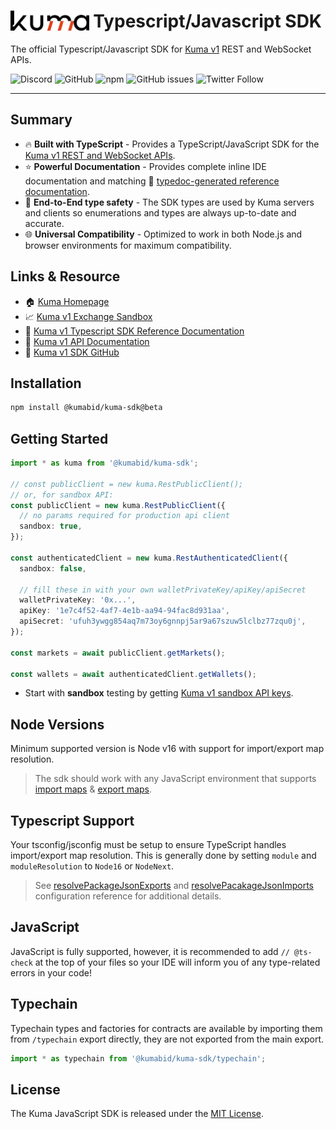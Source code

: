 <!-- markdownlint-disable MD033 -->
# <img src="assets/kuma-logo.png" alt="Kuma" height="32px" valign="top"> Typescript/Javascript SDK

The official Typescript/Javascript SDK for <a href="https://kuma.bid">Kuma v1</a> REST and WebSocket APIs.

![Discord](https://img.shields.io/discord/455246457465733130?label=Discord&style=flat-square)
![GitHub](https://img.shields.io/github/license/kumabid/kuma-sdk-js?style=flat-square)
![npm](https://img.shields.io/npm/v/@kumabid/kuma-sdk?style=flat-square)
![GitHub issues](https://img.shields.io/github/issues/kumabid/kuma-sdk-js?style=flat-square)
![Twitter Follow](https://img.shields.io/twitter/follow/kumadotbid?style=social)

---

## Summary

- 🔥 **Built with TypeScript** - Provides a TypeScript/JavaScript SDK for the [Kuma v1 REST and WebSocket APIs](https://api-docs-v1.kuma.bid).
- ⭐ **Powerful Documentation** - Provides complete inline IDE documentation and matching 📖 [typedoc-generated reference documentation](https://sdk-js-docs-v1.kuma.bid).
- 🦺 **End-to-End type safety** - The SDK types are used by Kuma servers and clients so enumerations and types are always up-to-date and accurate.
- 🌐 **Universal Compatibility** - Optimized to work in both Node.js and browser environments for maximum compatibility.

## Links & Resource

- 🏠 [Kuma Homepage](https://kuma.bid)
- 📈 [Kuma v1 Exchange Sandbox](https://exchange-sandbox.kuma.bid)
- 📖 [Kuma v1 Typescript SDK Reference Documentation](https://sdk-js-docs-v1.kuma.bid)
- 📖 [Kuma v1 API Documentation](https://api-docs-v1.kuma.bid)
- 🔗 [Kuma v1 SDK GitHub](https://github.com/kumabid/kuma-sdk-js)

## Installation

```bash
npm install @kumabid/kuma-sdk@beta
```

## Getting Started

```typescript
import * as kuma from '@kumabid/kuma-sdk';

// const publicClient = new kuma.RestPublicClient();
// or, for sandbox API:
const publicClient = new kuma.RestPublicClient({
  // no params required for production api client
  sandbox: true,
});

const authenticatedClient = new kuma.RestAuthenticatedClient({
  sandbox: false,

  // fill these in with your own walletPrivateKey/apiKey/apiSecret
  walletPrivateKey: '0x...',
  apiKey: '1e7c4f52-4af7-4e1b-aa94-94fac8d931aa',
  apiSecret: 'ufuh3ywgg854aq7m73oy6gnnpj5ar9a67szuw5lclbz77zqu0j',
});

const markets = await publicClient.getMarkets();

const wallets = await authenticatedClient.getWallets();
```

- Start with **sandbox** testing by getting [Kuma v1 sandbox API keys](https://api-docs-v1.kuma.bid/#sandbox).

## Node Versions

Minimum supported version is Node v16 with support for import/export map resolution.

> The sdk should work with any JavaScript environment that supports [import maps](https://nodejs.org/dist/latest-v20.x/docs/api/packages.html#imports) & [export maps](https://nodejs.org/dist/latest-v20.x/docs/api/packages.html#exports).

## Typescript Support

Your tsconfig/jsconfig must be setup to ensure TypeScript handles import/export map resolution. This is generally done by setting `module` and `moduleResolution` to `Node16` or `NodeNext`.

> See [resolvePackageJsonExports](https://www.typescriptlang.org/tsconfig#resolvePackageJsonExports) and [resolvePacakageJsonImports](https://www.typescriptlang.org/tsconfig#resolvePackageJsonImports) configuration reference for additional details.

## JavaScript

JavaScript is fully supported, however, it is recommended to add `// @ts-check` at the top of your files so your IDE will inform you of any type-related errors in your code!

## Typechain

Typechain types and factories for contracts are available by importing them from `/typechain` export directly, they are not
exported from the main export.

```typescript
import * as typechain from '@kumabid/kuma-sdk/typechain';
```

## License

The Kuma JavaScript SDK is released under the [MIT License](https://opensource.org/licenses/MIT).
